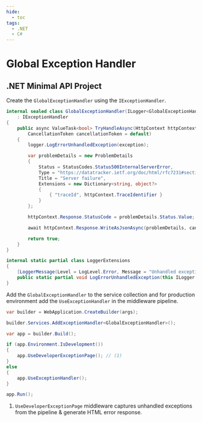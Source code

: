 ```yaml
---
hide:
  - toc
tags:
  - .NET
  - C#
---
```


# Global Exception Handler

## .NET Minimal API Project

Create the `GlobalExceptionHandler` using the `IExceptionHandler`.

```cs title="GlobalExceptionHandler.cs"
internal sealed class GlobalExceptionHandler(ILogger<GlobalExceptionHandler> logger)
    : IExceptionHandler
{
    public async ValueTask<bool> TryHandleAsync(HttpContext httpContext, Exception exception,
        CancellationToken cancellationToken = default)
    {
        logger.LogErrorUnhandledException(exception);

        var problemDetails = new ProblemDetails
        {
            Status = StatusCodes.Status500InternalServerError,
            Type = "https://datatracker.ietf.org/doc/html/rfc7231#section-6.6.1",
            Title = "Server failure",
            Extensions = new Dictionary<string, object?>
            {
                { "traceId", httpContext.TraceIdentifier }
            }
        };

        httpContext.Response.StatusCode = problemDetails.Status.Value;

        await httpContext.Response.WriteAsJsonAsync(problemDetails, cancellationToken);

        return true;
    }
}

internal static partial class LoggerExtensions
{
    [LoggerMessage(Level = LogLevel.Error, Message = "Unhandled exception occurred")]
    public static partial void LogErrorUnhandledException(this ILogger logger, Exception exception);
}
```

Add the `GlobalExceptionHandler` to the service collection and for production environment add the `UseExceptionHandler` in the middleware pipeline.

```cs title="Program.cs" hl_lines="3 9 13"
var builder = WebApplication.CreateBuilder(args);

builder.Services.AddExceptionHandler<GlobalExceptionHandler>();

var app = builder.Build();

if (app.Environment.IsDevelopment())
{
    app.UseDeveloperExceptionPage(); // (1)
}
else
{
    app.UseExceptionHandler();
}

app.Run();
```

1. `UseDeveloperExceptionPage` middleware captures unhandled exceptions from the pipeline & generate HTML error response.